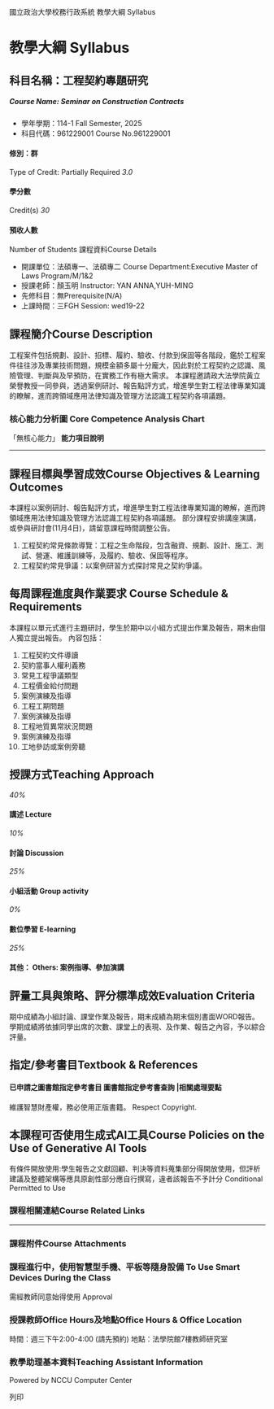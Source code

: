 國立政治大學校務行政系統 教學大綱 Syllabus
# 教學大綱 Syllabus
##  科目名稱：工程契約專題研究
#####  Course Name: Seminar on Construction Contracts
  * 學年學期：114-1 Fall Semester, 2025 
  * 科目代碼：961229001 Course No.961229001


#### 修別：群
Type of Credit: Partially Required 
_3.0_
#### 學分數
Credit(s)
_30_
#### 預收人數
Number of Students
課程資料Course Details
  * 開課單位：法碩專一、法碩專二 Course Department:Executive Master of Laws Program/M/1&2 
  * 授課老師：顏玉明 Instructor: YAN ANNA,YUH-MING 
  * 先修科目：無Prerequisite(N/A)
  * 上課時間：三FGH Session: wed19-22


##  課程簡介Course Description
工程案件包括規劃、設計、招標、履約、驗收、付款到保固等各階段，鑑於工程案件往往涉及專業技術問題，規模金額多屬十分龐大，因此對於工程契約之認識、風險管理、判斷與及早預防，在實務工作有極大需求。
本課程邀請政大法學院黃立榮譽教授一同參與，透過案例研討、報告點評方式，增進學生對工程法律專業知識的瞭解，進而跨領域應用法律知識及管理方法認識工程契約各項議題。 
###  核心能力分析圖 Core Competence Analysis Chart
「無核心能力」 
**能力項目說明**
* * *
##  課程目標與學習成效Course Objectives & Learning Outcomes 
本課程以案例研討、報告點評方式，增進學生對工程法律專業知識的瞭解，進而跨領域應用法律知識及管理方法認識工程契約各項議題。 
部分課程安排講座演講，或參與研討會(11月4日)，請留意課程時間調整公告。
1. 工程契約常見條款導覽：工程之生命階段，包含融資、規劃、設計、施工、測試、營運、維護訓練等，及履約、驗收、保固等程序。   
2. 工程契約常見爭議：以案例研習方式探討常見之契約爭議。
##  每周課程進度與作業要求 Course Schedule & Requirements
本課程以單元式進行主題研討，學生於期中以小組方式提出作業及報告，期末由個人獨立提出報告。
內容包括：
1. 工程契約文件導讀  
2. 契約當事人權利義務  
3. 常見工程爭議類型  
4. 工程價金給付問題  
5. 案例演練及指導  
6. 工程工期問題   
7. 案例演練及指導  
8. 工程地質異常狀況問題   
9. 案例演練及指導  
10. 工地參訪或案例旁聽  

##  授課方式Teaching Approach
_40%_
####  講述 Lecture
_10%_
####  討論 Discussion
_25%_
####  小組活動 Group activity
_0%_
####  數位學習 E-learning
_25%_
####  其他： Others: 案例指導、參加演講 
##  評量工具與策略、評分標準成效Evaluation Criteria
期中成績為小組討論、課堂作業及報告，期末成績為期末個別書面WORD報告。
學期成績將依據同學出席的次數、課堂上的表現、及作業、報告之內容，予以綜合評量。
##  指定/參考書目Textbook & References
####  已申請之圖書館指定參考書目  圖書館指定參考書查詢 |相關處理要點
維護智慧財產權，務必使用正版書籍。 Respect Copyright.
##  本課程可否使用生成式AI工具Course Policies on the Use of Generative AI Tools
有條件開放使用:學生報告之文獻回顧、判決等資料蒐集部分得開放使用，但評析建議及整體架構等應具原創性部分應自行撰寫，違者該報告不予計分 Conditional Permitted to Use 
###  課程相關連結Course Related Links
* * *
###  課程附件Course Attachments
###  課程進行中，使用智慧型手機、平板等隨身設備 To Use Smart Devices During the Class
需經教師同意始得使用  Approval
###  授課教師Office Hours及地點Office Hours & Office Location
時間：週三下午2:00-4:00 (請先預約)
地點：法學院館7樓教師研究室
###  教學助理基本資料Teaching Assistant Information
Powered by NCCU Computer Center
  
列印
